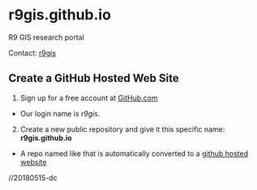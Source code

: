 # r9gis.github.io

R9 GIS research portal

Contact: [r9gis](mailto:r9gis@hotmail.com)

## Create a GitHub Hosted Web Site
1. Sign up for a free account at [GitHub.com](https://github.com)
  * Our login name is *r9gis*.
2. Create a new public repository and give it this specific name: __r9gis.github.io__
  * A repo named like that is automatically converted to a [github hosted website](https://yourname.github.io)

//20180515-dc
